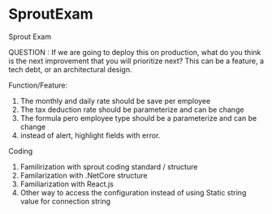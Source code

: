 # SproutExam
Sprout Exam

QUESTION : If we are going to deploy this on production, what do you think is the next
improvement that you will prioritize next? This can be a feature, a tech debt, or
an architectural design.

Function/Feature:
1. The monthly and daily rate should be save  per employee
2. The tax deduction rate should be  parameterize and can be change
3. The formula pero employee type should be a parameterize and can be change
4. instead of alert, highlight fields with error.

Coding
1. Familirization with sprout coding standard / structure
2. Familarization with .NetCore structure
3. Familiarization with React.js
3. Other way to access the configuration instead of using Static string value for connection string
